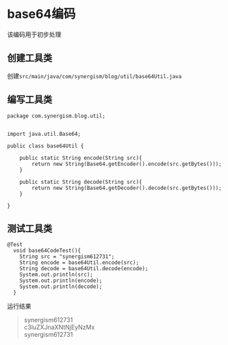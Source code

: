 # base64编码

该编码用于初步处理

## 创建工具类

创建``src/main/java/com/synergism/blog/util/base64Util.java``

## 编写工具类

    package com.synergism.blog.util;


    import java.util.Base64;

    public class base64Util {

        public static String encode(String src){
            return new String(Base64.getEncoder().encode(src.getBytes()));
        }

        public static String decode(String src){
            return new String(Base64.getDecoder().decode(src.getBytes()));
        }

    }

## 测试工具类

    @Test
      void base64CodeTest(){
        String src = "synergism612731";
        String encode = base64Util.encode(src);
        String decode = base64Util.decode(encode);
        System.out.println(src);
        System.out.println(encode);
        System.out.println(decode);
      }
运行结果
>synergism612731  
>c3luZXJnaXNtNjEyNzMx  
>synergism612731  
